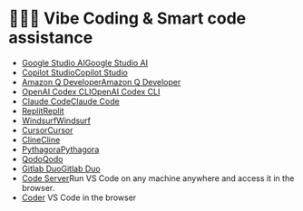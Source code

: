 # 👨🏻‍💻 Vibe Coding & Smart code assistance

- [Google Studio AI](https://aistudio.google.com/)[Google Studio AI](https://aistudio.google.com/)
- [Copilot Studio](https://www.microsoft.com/en-us/microsoft-copilot/blog/copilot-studio/)[Copilot Studio](https://www.microsoft.com/en-us/microsoft-copilot/blog/copilot-studio/)
- [Amazon Q Developer](https://aws.amazon.com/es/q/developer/)[Amazon Q Developer](https://aws.amazon.com/es/q/developer/)
- [OpenAI Codex CLI](https://github.com/openai/codex)[OpenAI Codex CLI](https://github.com/openai/codex)
- [Claude Code](https://docs.anthropic.com/en/docs/agents-and-tools/claude-code/overview)[Claude Code](https://docs.anthropic.com/en/docs/agents-and-tools/claude-code/overview)
- [Replit](https://replit.com/)[Replit](https://replit.com/)
- [Windsurf](https://windsurf.com/editor)[Windsurf](https://windsurf.com/editor)
- [Cursor](https://www.cursor.com/)[Cursor](https://www.cursor.com/)
- [Cline](https://cline.bot/)[Cline](https://cline.bot/)
- [Pythagora](https://www.pythagora.ai/)[Pythagora](https://www.pythagora.ai/)
- [Qodo](https://www.qodo.ai/)[Qodo](https://www.qodo.ai/)
- [Gitlab Duo](https://about.gitlab.com/gitlab-duo/)[Gitlab Duo](https://about.gitlab.com/gitlab-duo/)
- [Code Server](https://github.com/coder/code-server)Run VS Code on any machine anywhere and access it in the browser.
- [Coder](https://coder.com/) VS Code in the browser
